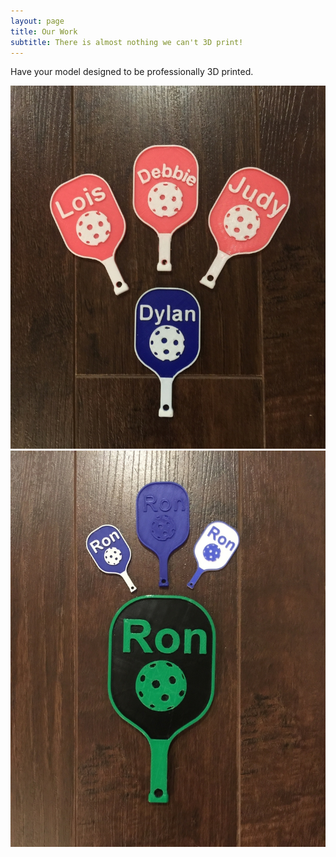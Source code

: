 ```yaml
---
layout: page
title: Our Work
subtitle: There is almost nothing we can't 3D print!
---
```

Have your model designed to be professionally 3D printed.

![](img/Webp.net-resizeimage.png)
![](img/pic2.png)
